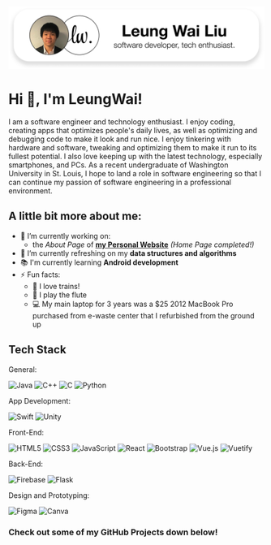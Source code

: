 <picture>
  <source media="(prefers-color-scheme: light)" srcset="leungwailightbanner.png">
  <source media="(prefers-color-scheme: dark)" srcset="leungwaidarkbanner.png">
  <img alt="Leung Wai Banner - Adaptive to Light and Dark Modes" src="leungwailightbanner.png">
</picture>

# Hi 👋, I'm LeungWai!

I am a software engineer and technology enthusiast. I enjoy coding, creating apps that optimizes people's daily lives, as well as optimizing and debugging code to make it look and run nice. I enjoy tinkering with hardware and software, tweaking and optimizing them to make it run to its fullest potential. I also love keeping up with the latest technology, especially smartphones, and PCs. As a recent undergraduate of Washington University in St. Louis, I hope to land a role in software engineering so that I can continue my passion of software engineering in a professional environment. 

## A little bit more about me:
- 🔭 I’m currently working on:
  - the _About Page_ of **[my Personal Website](https://leungwai.github.io)** _(Home Page completed!)_
- 🌱 I’m currently refreshing on my **data structures and algorithms**
- 📚 I'm currently learning **Android development**
- ⚡ Fun facts:
  - 🚂 I love trains!
  - 🪈 I play the flute
  - 💻 My main laptop for 3 years was a $25 2012 MacBook Pro purchased from e-waste center that I refurbished from the ground up

## Tech Stack

General:

![Java](https://img.shields.io/badge/java-%23ED8B00.svg?style=for-the-badge&logo=openjdk&logoColor=white) ![C++](https://img.shields.io/badge/c++-%2300599C.svg?style=for-the-badge&logo=c%2B%2B&logoColor=white) ![C](https://img.shields.io/badge/c-%2300599C.svg?style=for-the-badge&logo=c&logoColor=white) ![Python](https://img.shields.io/badge/python-3670A0?style=for-the-badge&logo=python&logoColor=ffdd54)

App Development: 

![Swift](https://img.shields.io/badge/swift-F54A2A?style=for-the-badge&logo=swift&logoColor=white) ![Unity](https://img.shields.io/badge/unity-%23000000.svg?style=for-the-badge&logo=unity&logoColor=white)

Front-End:

![HTML5](https://img.shields.io/badge/html5-%23E34F26.svg?style=for-the-badge&logo=html5&logoColor=white) ![CSS3](https://img.shields.io/badge/css3-%231572B6.svg?style=for-the-badge&logo=css3&logoColor=white) ![JavaScript](https://img.shields.io/badge/javascript-%23323330.svg?style=for-the-badge&logo=javascript&logoColor=%23F7DF1E) ![React](https://img.shields.io/badge/react-%2320232a.svg?style=for-the-badge&logo=react&logoColor=%2361DAFB) ![Bootstrap](https://img.shields.io/badge/bootstrap-%238511FA.svg?style=for-the-badge&logo=bootstrap&logoColor=white) ![Vue.js](https://img.shields.io/badge/vuejs-%2335495e.svg?style=for-the-badge&logo=vuedotjs&logoColor=%234FC08D) ![Vuetify](https://img.shields.io/badge/Vuetify-1867C0?style=for-the-badge&logo=vuetify&logoColor=AEDDFF) 

Back-End: 

![Firebase](https://img.shields.io/badge/firebase-a08021?style=for-the-badge&logo=firebase&logoColor=ffcd34) ![Flask](https://img.shields.io/badge/flask-%23000.svg?style=for-the-badge&logo=flask&logoColor=white)

Design and Prototyping:

![Figma](https://img.shields.io/badge/figma-%23F24E1E.svg?style=for-the-badge&logo=figma&logoColor=white) ![Canva](https://img.shields.io/badge/Canva-%2300C4CC.svg?style=for-the-badge&logo=Canva&logoColor=white)

### Check out some of my GitHub Projects down below!

<!--
**leungwai/leungwai** is a ✨ _special_ ✨ repository because its `README.md` (this file) appears on your GitHub profile.

Here are some ideas to get you started:

- 🔭 I’m currently working on ...
- 🌱 I’m currently learning ...
- 👯 I’m looking to collaborate on ...
- 🤔 I’m looking for help with ...
- 💬 Ask me about ...
- 📫 How to reach me: ...
- 😄 Pronouns: ...
- ⚡ Fun fact: ...
-->
